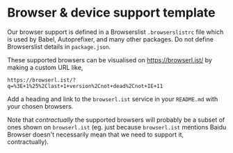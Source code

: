 # Browser & device support template

Our browser support is defined in a Browserslist `.browserslistrc` file which is used by Babel, Autoprefixer, and many other packages. Do not define Browserslist details in `package.json`.

These supported browsers can be visualised on https://browserl.ist/ by making a custom URL like,

    https://browserl.ist/?q=%3E+1%25%2Clast+1+version%2Cnot+dead%2Cnot+IE+11

Add a heading and link to the `browserl.ist` service in your `README.md` with your chosen browsers.

Note that _contractually_ the supported browsers will probably be a subset of ones shown on `browserl.ist` (eg. just because `browserl.ist` mentions Baidu Browser doesn't necessarily mean that we need to support it, contractually).


